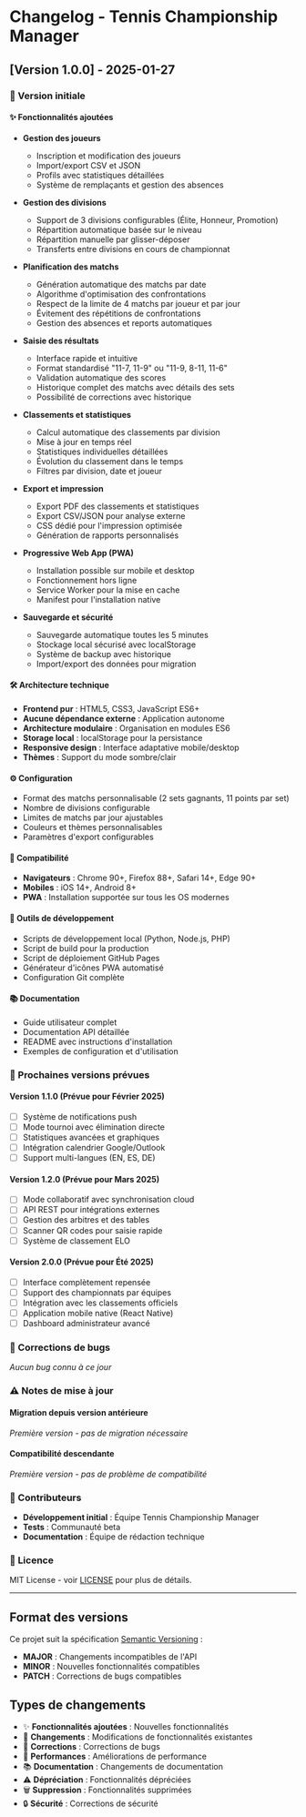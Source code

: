 # Changelog - Tennis Championship Manager

## [Version 1.0.0] - 2025-01-27

### 🎉 Version initiale

#### ✨ Fonctionnalités ajoutées
- **Gestion des joueurs**
  - Inscription et modification des joueurs
  - Import/export CSV et JSON
  - Profils avec statistiques détaillées
  - Système de remplaçants et gestion des absences

- **Gestion des divisions**
  - Support de 3 divisions configurables (Élite, Honneur, Promotion)
  - Répartition automatique basée sur le niveau
  - Répartition manuelle par glisser-déposer
  - Transferts entre divisions en cours de championnat

- **Planification des matchs**
  - Génération automatique des matchs par date
  - Algorithme d'optimisation des confrontations
  - Respect de la limite de 4 matchs par joueur et par jour
  - Évitement des répétitions de confrontations
  - Gestion des absences et reports automatiques

- **Saisie des résultats**
  - Interface rapide et intuitive
  - Format standardisé "11-7, 11-9" ou "11-9, 8-11, 11-6"
  - Validation automatique des scores
  - Historique complet des matchs avec détails des sets
  - Possibilité de corrections avec historique

- **Classements et statistiques**
  - Calcul automatique des classements par division
  - Mise à jour en temps réel
  - Statistiques individuelles détaillées
  - Évolution du classement dans le temps
  - Filtres par division, date et joueur

- **Export et impression**
  - Export PDF des classements et statistiques
  - Export CSV/JSON pour analyse externe
  - CSS dédié pour l'impression optimisée
  - Génération de rapports personnalisés

- **Progressive Web App (PWA)**
  - Installation possible sur mobile et desktop
  - Fonctionnement hors ligne
  - Service Worker pour la mise en cache
  - Manifest pour l'installation native

- **Sauvegarde et sécurité**
  - Sauvegarde automatique toutes les 5 minutes
  - Stockage local sécurisé avec localStorage
  - Système de backup avec historique
  - Import/export des données pour migration

#### 🛠️ Architecture technique
- **Frontend pur** : HTML5, CSS3, JavaScript ES6+
- **Aucune dépendance externe** : Application autonome
- **Architecture modulaire** : Organisation en modules ES6
- **Storage local** : localStorage pour la persistance
- **Responsive design** : Interface adaptative mobile/desktop
- **Thèmes** : Support du mode sombre/clair

#### ⚙️ Configuration
- Format des matchs personnalisable (2 sets gagnants, 11 points par set)
- Nombre de divisions configurable
- Limites de matchs par jour ajustables
- Couleurs et thèmes personnalisables
- Paramètres d'export configurables

#### 📱 Compatibilité
- **Navigateurs** : Chrome 90+, Firefox 88+, Safari 14+, Edge 90+
- **Mobiles** : iOS 14+, Android 8+
- **PWA** : Installation supportée sur tous les OS modernes

#### 🔧 Outils de développement
- Scripts de développement local (Python, Node.js, PHP)
- Script de build pour la production
- Script de déploiement GitHub Pages
- Générateur d'icônes PWA automatisé
- Configuration Git complète

#### 📚 Documentation
- Guide utilisateur complet
- Documentation API détaillée
- README avec instructions d'installation
- Exemples de configuration et d'utilisation

### 🎯 Prochaines versions prévues

#### Version 1.1.0 (Prévue pour Février 2025)
- [ ] Système de notifications push
- [ ] Mode tournoi avec élimination directe
- [ ] Statistiques avancées et graphiques
- [ ] Intégration calendrier Google/Outlook
- [ ] Support multi-langues (EN, ES, DE)

#### Version 1.2.0 (Prévue pour Mars 2025)
- [ ] Mode collaboratif avec synchronisation cloud
- [ ] API REST pour intégrations externes
- [ ] Gestion des arbitres et des tables
- [ ] Scanner QR codes pour saisie rapide
- [ ] Système de classement ELO

#### Version 2.0.0 (Prévue pour Été 2025)
- [ ] Interface complètement repensée
- [ ] Support des championnats par équipes
- [ ] Intégration avec les classements officiels
- [ ] Application mobile native (React Native)
- [ ] Dashboard administrateur avancé

### 🐛 Corrections de bugs

*Aucun bug connu à ce jour*

### ⚠️ Notes de mise à jour

#### Migration depuis version antérieure
*Première version - pas de migration nécessaire*

#### Compatibilité descendante
*Première version - pas de problème de compatibilité*

### 🤝 Contributeurs

- **Développement initial** : Équipe Tennis Championship Manager
- **Tests** : Communauté beta
- **Documentation** : Équipe de rédaction technique

### 📄 Licence

MIT License - voir [LICENSE](../LICENSE) pour plus de détails.

---

## Format des versions

Ce projet suit la spécification [Semantic Versioning](https://semver.org/) :
- **MAJOR** : Changements incompatibles de l'API
- **MINOR** : Nouvelles fonctionnalités compatibles
- **PATCH** : Corrections de bugs compatibles

## Types de changements

- ✨ **Fonctionnalités ajoutées** : Nouvelles fonctionnalités
- 🔧 **Changements** : Modifications de fonctionnalités existantes
- 🐛 **Corrections** : Corrections de bugs
- 🚀 **Performances** : Améliorations de performance
- 📚 **Documentation** : Changements de documentation
- ⚠️ **Dépréciation** : Fonctionnalités dépréciées
- 🗑️ **Suppression** : Fonctionnalités supprimées
- 🔒 **Sécurité** : Corrections de sécurité
